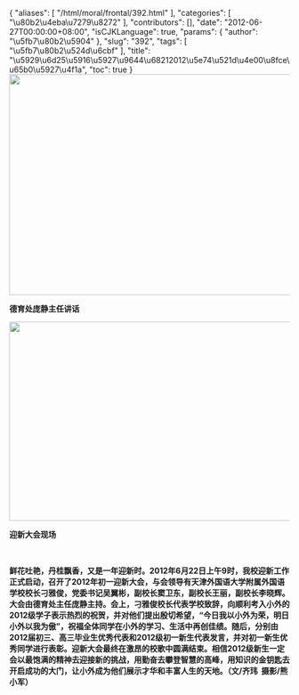 {
    "aliases": [
        "/html/moral/frontal/392.html"
    ],
    "categories": [
        "\u80b2\u4eba\u7279\u8272"
    ],
    "contributors": [],
    "date": "2012-06-27T00:00:00+08:00",
    "isCJKLanguage": true,
    "params": {
        "author": "\u5fb7\u80b2\u5904"
    },
    "slug": "392",
    "tags": [
        "\u5fb7\u80b2\u524d\u6cbf"
    ],
    "title": "\u5929\u6d25\u5916\u5927\u9644\u68212012\u5e74\u521d\u4e00\u8fce\u65b0\u5927\u4f1a",
    "toc": true
}
**<img
    src="https://cdn.tfls.online/mirror/full/8ba9b9a68a64e7fdabfbab8ae5550c79263de14c.jpg"
    style="display:block;margin-left:auto;margin-right:auto;"
    decoding="async"
    fetchpriority="auto"
    loading="lazy"
    height="397"
    width="600"
/>**

**德育处庞静主任讲话**

**<img
    src="https://cdn.tfls.online/mirror/full/c48568466291ed1a1bc14fbfddac28d93bc4d664.jpg"
    style="display:block;margin-left:auto;margin-right:auto;"
    decoding="async"
    fetchpriority="auto"
    loading="lazy"
    height="358"
    width="600"
/>**

**迎新大会现场**

 

**鲜花吐艳，丹桂飘香，又是一年迎新时。2012年6月22日上午9时，我校迎新工作正式启动，召开了2012年初一迎新大会，与会领导有天津外国语大学附属外国语学校校长刁雅俊，党委书记吴翼彬，副校长窦卫东，副校长王丽，副校长李晓辉。大会由德育处主任庞静主持。会上，刁雅俊校长代表学校致辞，向顺利考入小外的2012级学子表示热烈的祝贺，并对他们提出殷切希望，“今日我以小外为荣，明日小外以我为傲”，祝福全体同学在小外的学习、生活中再创佳绩。随后，分别由2012届初三、高三毕业生优秀代表和2012级初一新生代表发言，并对初一新生优秀同学进行表彰。迎新大会最终在激昂的校歌中圆满结束。相信2012级新生一定会以最饱满的精神去迎接新的挑战，用勤奋去攀登智慧的高峰，用知识的金钥匙去开启成功的大门，让小外成为他们展示才华和丰富人生的天地。（文/齐玮  摄影/熊小军）**

